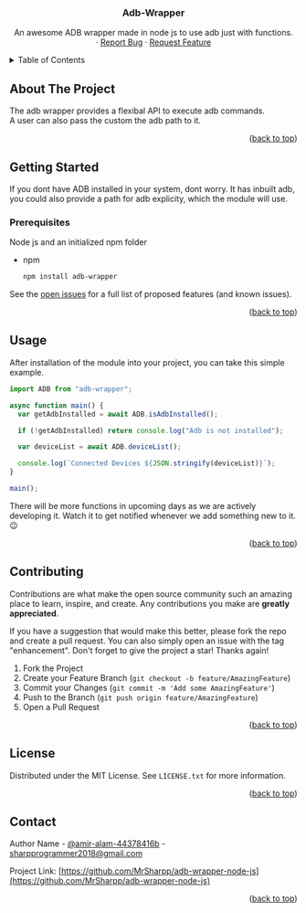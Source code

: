 <a name="readme-top"></a>

<!-- [![Contributors][contributors-shield]][contributors-url]
[![Forks][forks-shield]][forks-url]
[![Stargazers][stars-shield]][stars-url]
[![Issues][issues-shield]][issues-url]
[![MIT License][license-shield]][license-url]
[![LinkedIn][linkedin-shield]][linkedin-url] -->

<!-- PROJECT LOGO -->
<div align="center">
  <!-- <a href="https://github.com/othneildrew/Best-README-Template">
    <img src="images/logo.png" alt="Logo" width="80" height="80">
  </a> -->

  <h3 align="center">Adb-Wrapper</h3>

  <p align="center">
    An awesome ADB wrapper made in node js to use adb just with functions.
    <!-- <a href="https://github.com/othneildrew/Best-README-Template"><strong>Explore the docs »</strong></a> -->
    <br />
    <!-- <a href="https://github.com/othneildrew/Best-README-Template">View Demo</a> -->
    ·
    <a href="https://github.com/MrSharpp/adb-wrapper-node-js/issues">Report Bug</a>
    ·
    <a href="https://github.com/MrSharpp/adb-wrapper-node-js/issues">Request Feature</a>
  </p>
</div>

<!-- TABLE OF CONTENTS -->
<details>
  <summary>Table of Contents</summary>
  <ol>
    <li>
      <a href="#about-the-project">About The Project</a>
    </li>
    <li>
      <a href="#getting-started">Getting Started</a>
      <ul>
        <li><a href="#prerequisites">Prerequisites</a></li>
      </ul>
    </li>
    <li><a href="#usage">Usage</a></li>
    <!-- <li><a href="#roadmap">Roadmap</a></li> -->
    <li><a href="#contributing">Contributing</a></li>
    <li><a href="#license">License</a></li>
    <li><a href="#contact">Contact</a></li>
    <!-- <li><a href="#acknowledgments">Acknowledgments</a></li> -->
  </ol>
</details>

<!-- ABOUT THE PROJECT -->

## About The Project

<!-- [![Product Name Screen Shot][product-screenshot]](https://example.com) -->

The adb wrapper provides a flexibal API to execute adb commands. <br> A user can also pass the custom the adb path to it.

<p align="right">(<a href="#readme-top">back to top</a>)</p>

<!-- GETTING STARTED -->

## Getting Started

If you dont have ADB installed in your system, dont worry. It has inbuilt adb, you could also provide a path for adb explicity, which the module will use.

### Prerequisites

Node js and an initialized npm folder

- npm
  ```sh
  npm install adb-wrapper
  ```

<!-- ROADMAP -->
<!-- ## Roadmap

- [x] Add Changelog
- [x] Add back to top links
- [ ] Add Additional Templates w/ Examples
- [ ] Add "components" document to easily copy & paste sections of the readme
- [ ] Multi-language Support
    - [ ] Chinese
    - [ ] Spanish -->

See the [open issues](https://github.com/MrSharpp/adb-wrapper-node-js/issues) for a full list of proposed features (and known issues).

<p align="right">(<a href="#readme-top">back to top</a>)</p>

<!-- USAGE EXAMPLES -->

## Usage

After installation of the module into your project, you can take this simple example.

```javascript
import ADB from "adb-wrapper";

async function main() {
  var getAdbInstalled = await ADB.isAdbInstalled();

  if (!getAdbInstalled) return console.log("Adb is not installed");

  var deviceList = await ADB.deviceList();

  console.log(`Connected Devices ${JSON.stringify(deviceList)}`);
}

main();
```

There will be more functions in upcoming days as we are actively developing it. Watch it to get notified whenever we add something new to it. 😉

<p align="right">(<a href="#readme-top">back to top</a>)</p>

<!-- CONTRIBUTING -->

## Contributing

Contributions are what make the open source community such an amazing place to learn, inspire, and create. Any contributions you make are **greatly appreciated**.

If you have a suggestion that would make this better, please fork the repo and create a pull request. You can also simply open an issue with the tag "enhancement".
Don't forget to give the project a star! Thanks again!

1. Fork the Project
2. Create your Feature Branch (`git checkout -b feature/AmazingFeature`)
3. Commit your Changes (`git commit -m 'Add some AmazingFeature'`)
4. Push to the Branch (`git push origin feature/AmazingFeature`)
5. Open a Pull Request

<p align="right">(<a href="#readme-top">back to top</a>)</p>

<!-- LICENSE -->

## License

Distributed under the MIT License. See `LICENSE.txt` for more information.

<p align="right">(<a href="#readme-top">back to top</a>)</p>

<!-- CONTACT -->

## Contact

Author Name - [@amir-alam-44378416b](https://www.linkedin.com/in/amir-alam-44378416b) - sharpprogrammer2018@gmail.com

Project Link: [https://github.com/MrSharpp/adb-wrapper-node-js](https://github.com/MrSharpp/adb-wrapper-node-js)

<p align="right">(<a href="#readme-top">back to top</a>)</p>

<!-- ACKNOWLEDGMENTS -->
<!-- ## Acknowledgments

Use this space to list resources you find helpful and would like to give credit to. I've included a few of my favorites to kick things off!

* [Choose an Open Source License](https://choosealicense.com)
* [GitHub Emoji Cheat Sheet](https://www.webpagefx.com/tools/emoji-cheat-sheet)
* [Malven's Flexbox Cheatsheet](https://flexbox.malven.co/)
* [Malven's Grid Cheatsheet](https://grid.malven.co/)
* [Img Shields](https://shields.io)
* [GitHub Pages](https://pages.github.com)
* [Font Awesome](https://fontawesome.com)
* [React Icons](https://react-icons.github.io/react-icons/search)

<p align="right">(<a href="#readme-top">back to top</a>)</p> -->

<!-- MARKDOWN LINKS & IMAGES -->
<!-- https://www.markdownguide.org/basic-syntax/#reference-style-links -->

[contributors-shield]: https://img.shields.io/github/contributors/othneildrew/Best-README-Template.svg?style=for-the-badge
[contributors-url]: https://github.com/MrSharpp/adb-wrapper-node-js/graphs/contributors
[forks-shield]: https://img.shields.io/github/forks/othneildrew/Best-README-Template.svg?style=for-the-badge
[forks-url]: https://github.com/MrSharpp/adb-wrapper-node-js/network/members
[stars-shield]: https://img.shields.io/github/stars/othneildrew/Best-README-Template.svg?style=for-the-badge
[stars-url]: https://github.com/MrSharpp/adb-wrapper-node-js/stargazers
[issues-shield]: https://img.shields.io/github/issues/othneildrew/Best-README-Template.svg?style=for-the-badge
[issues-url]: https://github.com/MrSharpp/adb-wrapper-node-js/issues
[license-shield]: https://img.shields.io/github/license/othneildrew/Best-README-Template.svg?style=for-the-badge
[license-url]: https://github.com/MrSharpp/adb-wrapper-node-js/blob/main/LICENSE
[linkedin-shield]: https://img.shields.io/badge/-LinkedIn-black.svg?style=for-the-badge&logo=linkedin&colorB=555
[linkedin-url]: https://www.linkedin.com/in/amir-alam-44378416b/
